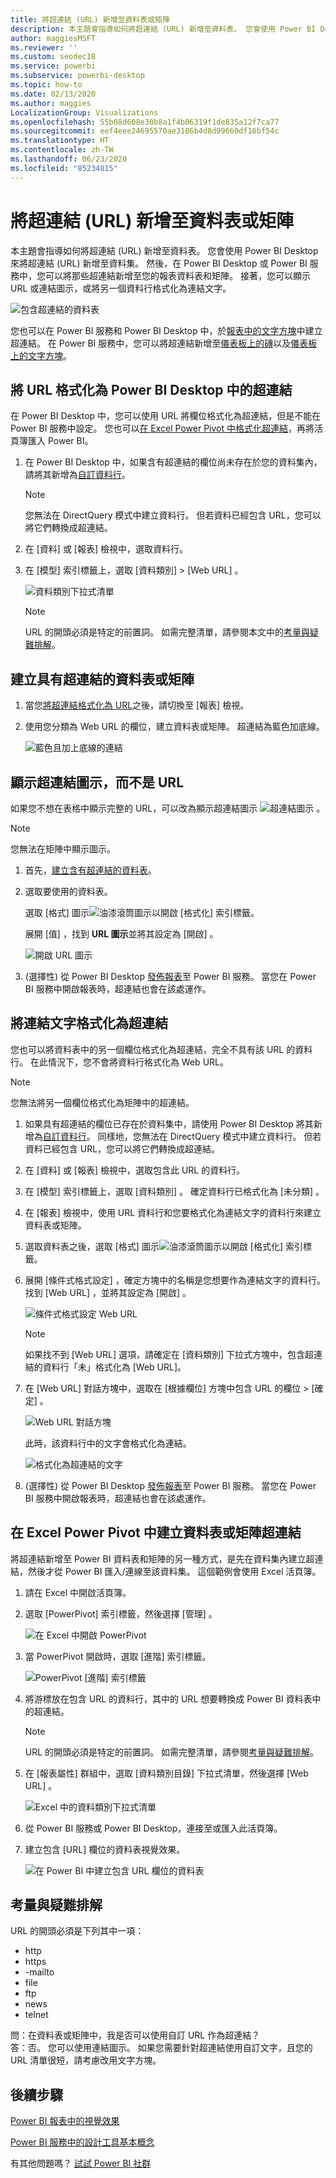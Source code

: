 ```yaml
---
title: 將超連結 (URL) 新增至資料表或矩陣
description: 本主題會指導如何將超連結 (URL) 新增至資料表。 您會使用 Power BI Desktop 來將超連結 (URL) 新增至資料集。 然後，在 Power BI Desktop 或 Power BI 服務中，您可以將那些超連結新增至您的報表資料表和矩陣。
author: maggiesMSFT
ms.reviewer: ''
ms.custom: seodec18
ms.service: powerbi
ms.subservice: powerbi-desktop
ms.topic: how-to
ms.date: 02/13/2020
ms.author: maggies
LocalizationGroup: Visualizations
ms.openlocfilehash: 55b08d608e30b8a1f4b06319f1de835a12f7ca77
ms.sourcegitcommit: eef4eee24695570ae3186b4d8d99660df16bf54c
ms.translationtype: HT
ms.contentlocale: zh-TW
ms.lasthandoff: 06/23/2020
ms.locfileid: "85234815"
---
```

# <a name="add-hyperlinks-urls-to-a-table-or-matrix"></a>將超連結 (URL) 新增至資料表或矩陣
本主題會指導如何將超連結 (URL) 新增至資料表。 您會使用 Power BI Desktop 來將超連結 (URL) 新增至資料集。 然後，在 Power BI Desktop 或 Power BI 服務中，您可以將那些超連結新增至您的報表資料表和矩陣。 接著，您可以顯示 URL 或連結圖示，或將另一個資料行格式化為連結文字。

![包含超連結的資料表](media/power-bi-hyperlinks-in-tables/power-bi-url-link-text.png)

您也可以在 Power BI 服務和 Power BI Desktop 中，於[報表中的文字方塊](service-add-hyperlink-to-text-box.md)中建立超連結。 在 Power BI 服務中，您可以將超連結新增至[儀表板上的磚](service-dashboard-edit-tile.md)以及[儀表板上的文字方塊](service-dashboard-add-widget.md)。 


## <a name="format-a-url-as-a-hyperlink-in-power-bi-desktop"></a>將 URL 格式化為 Power BI Desktop 中的超連結

在 Power BI Desktop 中，您可以使用 URL 將欄位格式化為超連結，但是不能在 Power BI 服務中設定。 您也可以[在 Excel Power Pivot 中格式化超連結](#create-a-table-or-matrix-hyperlink-in-excel-power-pivot)，再將活頁簿匯入 Power BI。

1. 在 Power BI Desktop 中，如果含有超連結的欄位尚未存在於您的資料集內，請將其新增為[自訂資料行](../transform-model/desktop-common-query-tasks.md)。

    > [!NOTE]
    > 您無法在 DirectQuery 模式中建立資料行。  但若資料已經包含 URL，您可以將它們轉換成超連結。

2. 在 [資料] 或 [報表] 檢視中，選取資料行。 

3. 在 [模型]  索引標籤上，選取 [資料類別]   >  [Web URL]  。
   
    ![資料類別下拉式清單](media/power-bi-hyperlinks-in-tables/power-bi-format-web-url.png)

    > [!NOTE]
    > URL 的開頭必須是特定的前置詞。 如需完整清單，請參閱本文中的[考量與疑難排解](#considerations-and-troubleshooting)。

## <a name="create-a-table-or-matrix-with-a-hyperlink"></a>建立具有超連結的資料表或矩陣

1. 當您[將超連結格式化為 URL](#format-a-url-as-a-hyperlink-in-power-bi-desktop)之後，請切換至 [報表] 檢視。
2. 使用您分類為 Web URL 的欄位，建立資料表或矩陣。 超連結為藍色加底線。

    ![藍色且加上底線的連結](media/power-bi-hyperlinks-in-tables/power-bi-url-blue-underline.png)


## <a name="display-a-hyperlink-icon-instead-of-a-url"></a>顯示超連結圖示，而不是 URL

如果您不想在表格中顯示完整的 URL，可以改為顯示超連結圖示 ![超連結圖示](media/power-bi-hyperlinks-in-tables/power-bi-hyperlink-icon.png) 。 

> [!NOTE]
> 您無法在矩陣中顯示圖示。
   
1. 首先，[建立含有超連結的資料表](#create-a-table-or-matrix-with-a-hyperlink)。

2. 選取要使用的資料表。

    選取 [格式]  圖示![油漆滾筒圖示](media/power-bi-hyperlinks-in-tables/power-bi-paintroller.png)以開啟 [格式化] 索引標籤。

    展開 [值]  ，找到 **URL 圖示**並將其設定為 [開啟]  。

    ![開啟 URL 圖示](media/power-bi-hyperlinks-in-tables/power-bi-url-icon-on.png)

1. (選擇性) 從 Power BI Desktop [發佈報表](desktop-upload-desktop-files.md)至 Power BI 服務。 當您在 Power BI 服務中開啟報表時，超連結也會在該處運作。

## <a name="format-link-text-as-a-hyperlink"></a>將連結文字格式化為超連結

您也可以將資料表中的另一個欄位格式化為超連結，完全不具有該 URL 的資料行。 在此情況下，您不會將資料行格式化為 Web URL。

> [!NOTE]
> 您無法將另一個欄位格式化為矩陣中的超連結。

1. 如果具有超連結的欄位已存在於資料集中，請使用 Power BI Desktop 將其新增為[自訂資料行](../transform-model/desktop-common-query-tasks.md)。 同樣地，您無法在 DirectQuery 模式中建立資料行。  但若資料已經包含 URL，您可以將它們轉換成超連結。

2. 在 [資料] 或 [報表] 檢視中，選取包含此 URL 的資料行。 

3. 在 [模型]  索引標籤上，選取 [資料類別]  。 確定資料行已格式化為 [未分類]  。

2. 在 [報表] 檢視中，使用 URL 資料行和您要格式化為連結文字的資料行來建立資料表或矩陣。

3. 選取資料表之後，選取 [格式]  圖示![油漆滾筒圖示](media/power-bi-hyperlinks-in-tables/power-bi-paintroller.png)以開啟 [格式化] 索引標籤。

4. 展開 [條件式格式設定]  ，確定方塊中的名稱是您想要作為連結文字的資料行。 找到 [Web URL]  ，並將其設定為 [開啟]  。

    ![條件式格式設定 Web URL](media/power-bi-hyperlinks-in-tables/power-bi-format-conditional-web-url.png)

    > [!NOTE]
    > 如果找不到 [Web URL] 選項，請確定在 [資料類別] 下拉式方塊中，包含超連結的資料行「未」格式化為 [Web URL]。

5. 在 [Web URL]  對話方塊中，選取在 [根據欄位]  方塊中包含 URL 的欄位 > [確定]  。

    ![Web URL 對話方塊](media/power-bi-hyperlinks-in-tables/power-bi-format-web-url-dialog.png)

    此時，該資料行中的文字會格式化為連結。

    ![格式化為超連結的文字](media/power-bi-hyperlinks-in-tables/power-bi-url-link-text.png)

1. (選擇性) 從 Power BI Desktop [發佈報表](desktop-upload-desktop-files.md)至 Power BI 服務。 當您在 Power BI 服務中開啟報表時，超連結也會在該處運作。

## <a name="create-a-table-or-matrix-hyperlink-in-excel-power-pivot"></a>在 Excel Power Pivot 中建立資料表或矩陣超連結

將超連結新增至 Power BI 資料表和矩陣的另一種方式，是先在資料集內建立超連結，然後才從 Power BI 匯入/連線至該資料集。 這個範例會使用 Excel 活頁簿。

1. 請在 Excel 中開啟活頁簿。
2. 選取 [PowerPivot]  索引標籤，然後選擇 [管理]  。
   
   ![在 Excel 中開啟 PowerPivot](media/power-bi-hyperlinks-in-tables/createhyperlinkinpowerpivot2.png)
1. 當 PowerPivot 開啟時，選取 [進階]  索引標籤。
   
   ![PowerPivot [進階] 索引標籤](media/power-bi-hyperlinks-in-tables/createhyperlinkinpowerpivot3.png)
4. 將游標放在包含 URL 的資料行，其中的 URL 想要轉換成 Power BI 資料表中的超連結。
   
   > [!NOTE]
   > URL 的開頭必須是特定的前置詞。 如需完整清單，請參閱[考量與疑難排解](#considerations-and-troubleshooting)。
   > 
   
5. 在 [報表屬性]  群組中，選取 [資料類別目錄]  下拉式清單，然後選擇 [Web URL]  。 
   
   ![Excel 中的資料類別下拉式清單](media/power-bi-hyperlinks-in-tables/createhyperlinksnew.png)

6. 從 Power BI 服務或 Power BI Desktop，連接至或匯入此活頁簿。
7. 建立包含 [URL] 欄位的資料表視覺效果。
   
   ![在 Power BI 中建立包含 URL 欄位的資料表](media/power-bi-hyperlinks-in-tables/hyperlinksintables.gif)

## <a name="considerations-and-troubleshooting"></a>考量與疑難排解

URL 的開頭必須是下列其中一項：
- http
- https
- -mailto
- file
- ftp
- news
- telnet

問：在資料表或矩陣中，我是否可以使用自訂 URL 作為超連結？    
答：否。 您可以使用連結圖示。 如果您需要針對超連結使用自訂文字，且您的 URL 清單很短，請考慮改用文字方塊。


## <a name="next-steps"></a>後續步驟
[Power BI 報表中的視覺效果](../visuals/power-bi-report-visualizations.md)

[Power BI 服務中的設計工具基本概念](../fundamentals/service-basic-concepts.md)

有其他問題嗎？ [試試 Power BI 社群](https://community.powerbi.com/)

